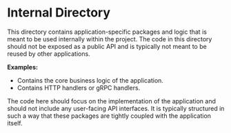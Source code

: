 # Internal Directory

This directory contains application-specific packages and logic that is meant to be used internally within the project. The code in this directory should not be exposed as a public API and is typically not meant to be reused by other applications.

**Examples:**
-  Contains the core business logic of the application.
-  Contains HTTP handlers or gRPC handlers.

The code here should focus on the implementation of the application and should not include any user-facing API interfaces. It is typically structured in such a way that these packages are tightly coupled with the application itself.
